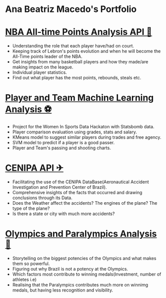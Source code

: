 # Ana Beatriz Macedo's Portfolio

# [NBA All-time Points Analysis API 🏀](https://github.com/AnabeatrizMacedo241/NBA_AllTimePTS_API)
- Understanding the role that each player have/had on court.
- Keeping track of Lebron's points evolution and when he will become the All-Time points leader of the NBA.
- Get insights from many basketball players and how they made/are making impact on the league.
- Individual player statistics.
- Find out what player has the most points, rebounds, steals etc.

# [Player and Team Machine Learning Analysis ⚽️](https://github.com/AnabeatrizMacedo241/Euro2020_API)
- Project for the Women In Sports Data Hackaton with Statsbomb data.
- Player comparison evaluation using grades, stats and salary.
- KMeans model to suggest similar players during trades and free agency.
- SVM model to predict if a player is a good passer.
- Player and Team's passing and shooting charts.

# [CENIPA API ✈︎](https://github.com/AnabeatrizMacedo241/CENIPA_API)
- Facilitating the use of the CENIPA DataBase(Aeronautical Accident Investigation and Prevention Center of Brazil).
- Comprehensive insights of the facts that occurred and drawing conclusions through its Data.
- Does the Weather affect the accidents? The engines of the plane? The type of the plane?
- Is there a state or city with much more accidents?

# [Olympics and Paralympics Analysis 🥇](https://github.com/AnabeatrizMacedo241/Projeto_Olimpiadas)
- Storytelling on the biggest potencies of the Olympics and what makes them so powerful.
- Figuring out why Brazil is not a potency at the Olympics. 
- Which factors most contribute to winning medals(Investment, number of athletes i.e)
- Realising that the Paralympics contributes much more on winnimg medals, but having less recognition and visibility.
